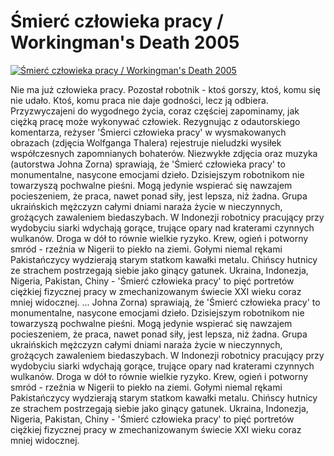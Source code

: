 Śmierć człowieka pracy / Workingman's Death 2005 
=============
[![Śmierć człowieka pracy / Workingman's Death 2005 ](http://vidos.pl/images/player.gif)](http://vidos.pl/mierc-czlowieka-pracy-workingman-s-death-2005)

 Nie ma już człowieka pracy. Pozostał robotnik - ktoś gorszy, ktoś, komu się nie udało. Ktoś, komu praca nie daje godności, lecz ją odbiera. Przyzwyczajeni do wygodnego życia, coraz częściej zapominamy, jak ciężką pracę może wykonywać człowiek. Rezygnując z odautorskiego komentarza, reżyser 'Śmierci człowieka pracy' w wysmakowanych obrazach (zdjęcia Wolfganga Thalera) rejestruje nieludzki wysiłek współczesnych zapomnianych bohaterów. Niezwykłe zdjęcia oraz muzyka (autorstwa Johna Zorna) sprawiają, że 'Śmierć człowieka pracy' to monumentalne, nasycone emocjami dzieło. Dzisiejszym robotnikom nie towarzyszą pochwalne pieśni. Mogą jedynie wspierać się nawzajem pocieszeniem, że praca, nawet ponad siły, jest lepsza, niż żadna. Grupa ukraińskich mężczyzn całymi dniami naraża życie w nieczynnych, grożących zawaleniem biedaszybach. W Indonezji robotnicy pracujący przy wydobyciu siarki wdychają gorące, trujące opary nad kraterami czynnych wulkanów. Droga w dół to równie wielkie ryzyko. Krew, ogień i potworny smród - rzeźnia w Nigerii to piekło na ziemi. Gołymi niemal rękami Pakistańczycy wydzierają starym statkom kawałki metalu. Chińscy hutnicy ze strachem postrzegają siebie jako ginący gatunek. Ukraina, Indonezja, Nigeria, Pakistan, Chiny - 'Śmierć człowieka pracy' to pięć portretów ciężkiej fizycznej pracy w zmechanizowanym świecie XXI wieku coraz mniej widocznej.  ... Johna Zorna) sprawiają, że 'Śmierć człowieka pracy' to monumentalne, nasycone emocjami dzieło. Dzisiejszym robotnikom nie towarzyszą pochwalne pieśni. Mogą jedynie wspierać się nawzajem pocieszeniem, że praca, nawet ponad siły, jest lepsza, niż żadna. Grupa ukraińskich mężczyzn całymi dniami naraża życie w nieczynnych, grożących zawaleniem biedaszybach. W Indonezji robotnicy pracujący przy wydobyciu siarki wdychają gorące, trujące opary nad kraterami czynnych wulkanów. Droga w dół to równie wielkie ryzyko. Krew, ogień i potworny smród - rzeźnia w Nigerii to piekło na ziemi. Gołymi niemal rękami Pakistańczycy wydzierają starym statkom kawałki metalu. Chińscy hutnicy ze strachem postrzegają siebie jako ginący gatunek. Ukraina, Indonezja, Nigeria, Pakistan, Chiny - 'Śmierć człowieka pracy' to pięć portretów ciężkiej fizycznej pracy w zmechanizowanym świecie XXI wieku coraz mniej widocznej.
